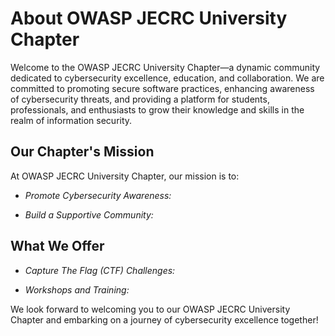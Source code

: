 # About OWASP JECRC University Chapter

Welcome to the OWASP JECRC University Chapter—a dynamic community dedicated to cybersecurity excellence, education, and collaboration. We are committed to promoting secure software practices, enhancing awareness of cybersecurity threats, and providing a platform for students, professionals, and enthusiasts to grow their knowledge and skills in the realm of information security.

## Our Chapter's Mission

At OWASP JECRC University Chapter, our mission is to:

- *Promote Cybersecurity Awareness:*

- *Build a Supportive Community:*

## What We Offer

- *Capture The Flag (CTF) Challenges:*

- *Workshops and Training:*

We look forward to welcoming you to our OWASP JECRC University Chapter and embarking on a journey of cybersecurity excellence together!
